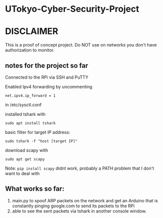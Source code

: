 # UTokyo-Cyber-Security-Project

# DISCLAIMER
This is a proof of concept project. Do NOT use on networks you don't have authorization to monitor.




## notes for the project so far

Connected to the RPi via SSH and PuTTY

Enabled Ipv4 forwarding by uncommenting

`net.ipv4.ip_forward = 1`

in /etc/sysctl.conf


installed tshark with 

`sudo apt install tshark`


basic filter for target IP address:

`sudo tshark -f "host [target IP]"`


download scapy with 

`sudo apt get scapy`

Note: `pip install scapy` didnt work, probably a PATH problem that I don't want to deal with


## What works so far:
1) main.py to spoof ARP packets on the network and get an Arduino that is constantly pinging google.com to send its packets to the RPi
2) able to see the sent packets via tshark in another console window.

